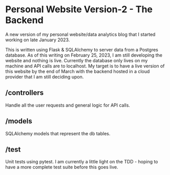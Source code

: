 # Personal Website Version-2 - The Backend
A new version of my personal website/data analytics blog that I started working on late January 2023. 

This is written using Flask & SQLAlchemy to server data from a Postgres database. As of this writing on February 25, 2023, I am still developing the website and nothing is live. Currently the database only lives on my machine and API calls are to localhost. My target is to have a live version of this website by the end of March with the backend hosted in a cloud provider that I am still deciding upon.

## /controllers
Handle all the user requests and general logic for API calls.

## /models
SQLAlchemy models that represent the db tables.

## /test
Unit tests using pytest. I am currently a little light on the TDD - hoping to have a more complete test suite before this goes live.